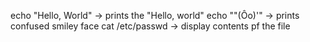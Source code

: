 echo "Hello, World" -> prints the "Hello, world"
echo "\"(Ôo)'" -> prints confused smiley face
cat /etc/passwd -> display contents pf the file

